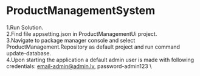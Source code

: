 # ProductManagementSystem

1.Run Solution. \
2.Find file appsetting.json in ProductManagementUi project. \
3.Navigate to package manager console and select ProductManagement.Repository as default project and run command update-database. \
4.Upon starting the application a default admin user is made with following credentials: email-admin@admin.lv, password-admin123 \
